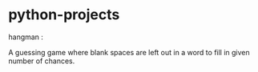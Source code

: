# python-projects

hangman :

A guessing game where blank spaces are left out in a word to fill in given number of chances.
